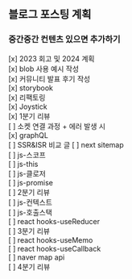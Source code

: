 ## 블로그 포스팅 계획

### 중간중간 컨텐츠 있으면 추가하기

[x] 2023 회고 및 2024 계획   
[x] blob 사용 예시 작성     
[x] 커뮤니티 발표 후기 작성     
[x] storybook     
[x] 리팩토링   
[x] Joystick    
[x] 1분기 리뷰    
[ ] 소켓 연결 과정 + 에러 발생 시     
[x] graphQL    
[ ] SSR&ISR 비교 글
[ ] next sitemap    
[ ] js-스코프    
[ ] js-this     
[ ] js-클로저    
[ ] js-promise    
[ ] 2분기 리뷰     
[ ] js-컨텍스트    
[ ] js-호출스택      
[ ] react hooks-useReducer    
[ ] 3분기 리뷰    
[ ] react hooks-useMemo    
[ ] react hooks-useCallback     
[ ] naver map api    
[ ] 4분기 리뷰    
